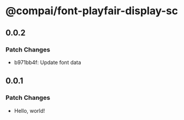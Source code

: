 # @compai/font-playfair-display-sc

## 0.0.2

### Patch Changes

- b971bb4f: Update font data

## 0.0.1

### Patch Changes

- Hello, world!

